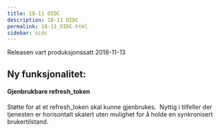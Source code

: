 ```yaml
---
title: 18-11 OIDC
description: 18-11 OIDC
permalink: 18-11_OIDC.html
sidebar: oidc
---
```





Releasen vart produksjonssatt 2018-11-13

## Ny funksjonalitet:


#### Gjenbrukbare refresh_token

Støtte for at et refresh\_token skal kunne gjenbrukes.&nbsp; Nyttig i tilfeller der tjenesten er horisontalt skalert uten mulighet for å holde en synkronisert brukertilstand.

